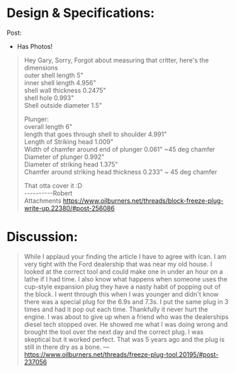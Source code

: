 # Design & Specifications:
Post:
- Has Photos!
>Hey Gary, Sorry, Forgot about measuring that critter, here's the dimensions  
>outer shell length 5"  
>inner shell length 4.956"  
>shell wall thickness 0.2475"  
>shell hole 0.993"  
>Shell outside diameter 1.5"  
>
>Plunger:  
>overall length 6"  
>length that goes through shell to shoulder 4.991"  
>Length of Striking head 1.009"  
>Width of chamfer around end of plunger 0.061" ~45 deg chamfer  
>Diameter of plunger 0.992"  
>Diameter of striking head 1.375"  
>Chamfer around striking head thickness 0.233" ~ 45 deg chamfer  
>
>That otta cover it :D  
>----------Robert  
>Attachments
https://www.oilburners.net/threads/block-freeze-plug-write-up.22380/#post-256086


# Discussion:
>While I applaud your finding the article I have to agree with Ican. I am very tight with the Ford dealership that was near my old house. I looked at the correct tool and could make one in under an hour on a lathe if I had time. I also know what happens when someone uses the cup-style expansion plug they have a nasty habit of popping out of the block. I went through this when I was younger and didn't know there was a special plug for the 6.9s and 7.3s. I put the same plug in 3 times and had it pop out each time. Thankfully it never hurt the engine. I was about to give up when a friend who was the dealerships diesel tech stopped over. He showed me what I was doing wrong and brought the tool over the next day and the correct plug. I was skeptical but it worked perfect. That was 5 years ago and the plug is still in there dry as a bone.
—https://www.oilburners.net/threads/freeze-plug-tool.20195/#post-237056
